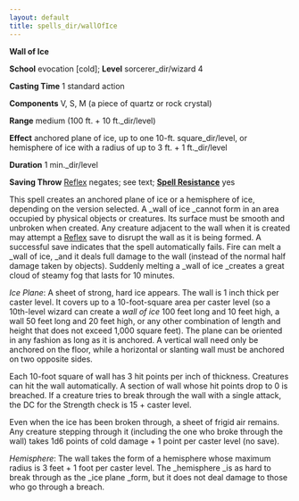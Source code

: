 ```yaml
---
layout: default
title: spells_dir/wallOfIce
---
```

 **Wall of Ice**

**School** evocation [cold]; **Level** sorcerer_dir/wizard 4

**Casting Time** 1 standard action

**Components** V, S, M (a piece of quartz or rock crystal)

**Range** medium (100 ft. + 10 ft._dir/level)

**Effect** anchored plane of ice, up to one 10-ft. square_dir/level, or hemisphere of ice with a radius of up to 3 ft. + 1 ft._dir/level

**Duration** 1 min._dir/level

**Saving Throw** [Reflex](../../combat#_reflex) negates; see text; **[Spell Resistance](../../glossary#_spell-resistance)** yes

This spell creates an anchored plane of ice or a hemisphere of ice, depending on the version selected. A _wall of ice _cannot form in an area occupied by physical objects or creatures. Its surface must be smooth and unbroken when created. Any creature adjacent to the wall when it is created may attempt a [Reflex](../../combat#_reflex) save to disrupt the wall as it is being formed. A successful save indicates that the spell automatically fails. Fire can melt a _wall of ice, _and it deals full damage to the wall (instead of the normal half damage taken by objects). Suddenly melting a _wall of ice _creates a great cloud of steamy fog that lasts for 10 minutes.

_Ice Plane_: A sheet of strong, hard ice appears. The wall is 1 inch thick per caster level. It covers up to a 10-foot-square area per caster level (so a 10th-level wizard can create a _wall of ice_ 100 feet long and 10 feet high, a wall 50 feet long and 20 feet high, or any other combination of length and height that does not exceed 1,000 square feet). The plane can be oriented in any fashion as long as it is anchored. A vertical wall need only be anchored on the floor, while a horizontal or slanting wall must be anchored on two opposite sides.

Each 10-foot square of wall has 3 hit points per inch of thickness. Creatures can hit the wall automatically. A section of wall whose hit points drop to 0 is breached. If a creature tries to break through the wall with a single attack, the DC for the Strength check is 15 + caster level.

Even when the ice has been broken through, a sheet of frigid air remains. Any creature stepping through it (including the one who broke through the wall) takes 1d6 points of cold damage + 1 point per caster level (no save).

_Hemisphere_: The wall takes the form of a hemisphere whose maximum radius is 3 feet + 1 foot per caster level. The _hemisphere _is as hard to break through as the _ice plane _form, but it does not deal damage to those who go through a breach.

